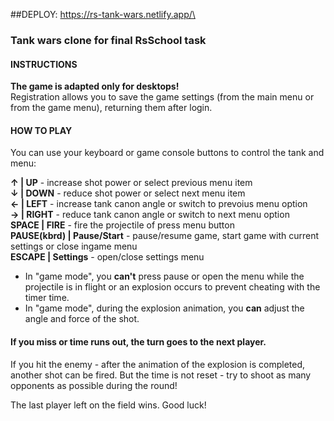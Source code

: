 ##DEPLOY: https://rs-tank-wars.netlify.app/\
### Tank wars clone for final RsSchool task
#### INSTRUCTIONS
**The game is adapted only for desktops!**\
Registration allows you to save the game settings (from the main menu or from the game menu), returning them after login.

#### HOW TO PLAY
You can use your keyboard or game console buttons to control the tank and menu:

**↑ | UP** - increase shot power or select previous menu item\
**↓ | DOWN** - reduce shot power or select next menu item\
**← | LEFT** - increase tank canon angle or switch to prevoius menu option\
**→ | RIGHT** - reduce tank canon angle or switch to next menu option\
**SPACE | FIRE** - fire the projectile of press menu button\
**PAUSE(kbrd) | Pause/Start** - pause/resume game, start game with current settings or close ingame menu\
**ESCAPE | Settings** - open/close settings menu

+ In "game mode", you **can't** press pause or open the menu while the projectile is in flight or an explosion occurs to prevent cheating with the timer time.
+ In "game mode", during the explosion animation, you **can** adjust the angle and force of the shot.

#### If you miss or time runs out, the turn goes to the next player.

If you hit the enemy - after the animation of the explosion is completed, another shot can be fired. But the time is not reset - try to shoot as many opponents as possible during the round!

The last player left on the field wins. Good luck!
